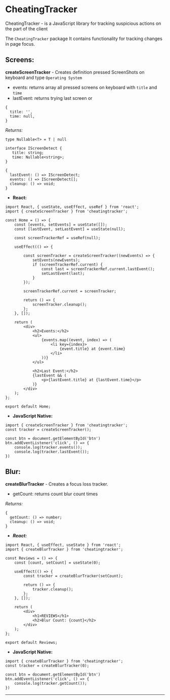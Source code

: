 # CheatingTracker

CheatingTracker - is a JavaScript library for tracking suspicious actions on the part of the client

The `CheatingTracker` package It contains functionality for tracking changes in page focus.


## Screens:

**createScreenTracker** - Creates definition pressed ScreenShots on keyboard and type `Operating System`
 - events: returns array all pressed screens on keyboard with `title` and `time`
 - lastEvent: returns trying last screen or 
```
{
  title: '',
  time: null,
}
```

_Returns:_

```
type Nullable<T> = T | null

interface IScreenDetect {
   title: string;
   time: Nullable<string>; 
}
 
{
  lastEvent: () => IScreenDetect;
  events: () => IScreenDetect[];
  cleanup: () => void;
}
```

- **React:**

```
import React, { useState, useEffect, useRef } from 'react';
import { createScreenTracker } from 'cheatingtracker';

const Home = () => {
    const [events, setEvents] = useState([]);
    const [lastEvent, setLastEvent] = useState(null);

    const screenTrackerRef = useRef(null);

    useEffect(() => {

        const screenTracker = createScreenTracker((newEvents) => {
            setEvents(newEvents);
            if (screenTrackerRef.current) {
                const last = screenTrackerRef.current.lastEvent();
                setLastEvent(last);
            }
        });

        screenTrackerRef.current = screenTracker;

        return () => {
            screenTracker.cleanup();
        };
    }, []);

    return (
        <div>
            <h2>Events:</h2>
            <ul>
                {events.map((event, index) => (
                    <li key={index}>
                        {event.title} at {event.time}
                    </li>
                ))}
            </ul>

            <h2>Last Event:</h2>
            {lastEvent && (
                <p>{lastEvent.title} at {lastEvent.time}</p>
            )}
        </div>
    );
};

export default Home;
```

- **JavaScript Native:**

```
import { createScreenTracker } from 'cheatingtracker';
const tracker = createScreenTracker();

const btn = document.getElementById('btn')
btn.addEventListener('click', () => {
    console.log(tracker.events());
    console.log(tracker.lastEvent());
})
```

## Blur:

**createBlurTracker** - Creates a focus loss tracker.
- getCount: returns count blur count times

_Returns:_
```
{
  getCount: () => number;
  cleanup: () => void;
}

```


- ***React:***

```
import React, { useEffect, useState } from 'react';
import { createBlurTracker } from 'cheatingtracker';

const Reviews = () => {
    const [count, setCount] = useState(0);

    useEffect(() => {
        const tracker = createBlurTracker(setCount);

        return () => {
            tracker.cleanup();
        };  
    }, []);

    return (
        <div>
            <h1>REVIEWS</h1>
            <h2>Blur Count: {count}</h2>
        </div>
    );
};

export default Reviews;

```
 - **JavaScript Native:**

```
import { createBlurTracker } from 'cheatingtracker';
const tracker = createBlurTracker(0);

const btn = document.getElementById('btn')
btn.addEventListener('click', () => {
    console.log(tracker.getCount());
})
```

___
